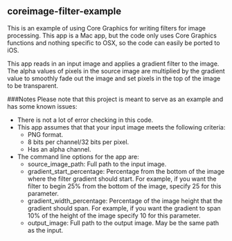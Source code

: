 coreimage-filter-example
-----


This is an example of using Core Graphics for writing filters for image processing. This app is a Mac app, but the code only uses Core Graphics functions and nothing specific to OSX, so the code can easily be ported to iOS.

This app reads in an input image and applies a gradient filter to the image. The alpha values of pixels in the source image are multiplied by the gradient value to smoothly fade out the image and set pixels in the top of the image to be transparent.

###Notes
Please note that this project is meant to serve as an example and has some known issues:
* There is not a lot of error checking in this code. 
* This app assumes that that your input image meets the following criteria:
   * PNG format.
   * 8 bits per channel/32 bits per pixel.
   * Has an alpha channel.
* The command line options for the app are:
   * source\_image\_path: Full path to the input image.
   * gradient\_start\_percentage: Percentage from the bottom of the image where the filter gradient should start. For example, if you want the filter to begin 25% from the bottom of the image, specify 25 for this parameter.
   * gradient\_width\_percentage: Percentage of the image height that the gradient should span. For example, if you want the gradient to span 10% of the height of the image specify 10 for this parameter.
   * output_image: Full path to the output image. May be the same path as the input.
